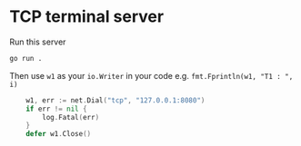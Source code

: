 # TCP terminal server

Run this server 
```sh
go run .
```

Then use `w1` as your `io.Writer` in your code e.g. `fmt.Fprintln(w1, "T1 : ", i)`

```go
	w1, err := net.Dial("tcp", "127.0.0.1:8080")
	if err != nil {
		log.Fatal(err)
	}
	defer w1.Close()
```	